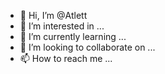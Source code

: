 - 👋 Hi, I’m @Atlett
- 👀 I’m interested in ...
- 🌱 I’m currently learning ...
- 💞️ I’m looking to collaborate on ...
- 📫 How to reach me ...

<!---
Atlett/Atlett is a ✨ special ✨ repository because its `README.md` (this file) appears on your GitHub profile.
You can click the Preview link to take a look at your changes.
--->
